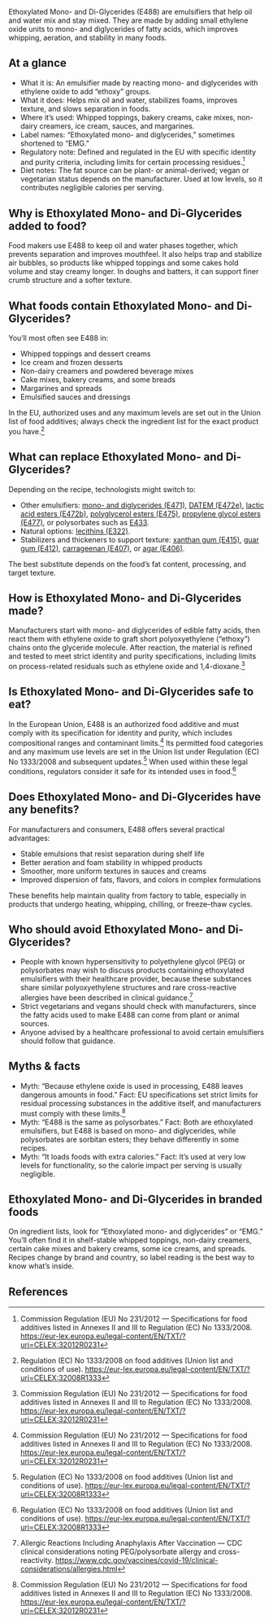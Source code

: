 Ethoxylated Mono- and Di-Glycerides (E488) are emulsifiers that help oil and water mix and stay mixed. They are made by adding small ethylene oxide units to mono- and diglycerides of fatty acids, which improves whipping, aeration, and stability in many foods.

<!--more-->

## At a glance
- What it is: An emulsifier made by reacting mono- and diglycerides with ethylene oxide to add “ethoxy” groups.
- What it does: Helps mix oil and water, stabilizes foams, improves texture, and slows separation in foods.
- Where it’s used: Whipped toppings, bakery creams, cake mixes, non-dairy creamers, ice cream, sauces, and margarines.
- Label names: “Ethoxylated mono- and diglycerides,” sometimes shortened to “EMG.”
- Regulatory note: Defined and regulated in the EU with specific identity and purity criteria, including limits for certain processing residues.[^1]
- Diet notes: The fat source can be plant- or animal-derived; vegan or vegetarian status depends on the manufacturer. Used at low levels, so it contributes negligible calories per serving.

## Why is Ethoxylated Mono- and Di-Glycerides added to food?
Food makers use E488 to keep oil and water phases together, which prevents separation and improves mouthfeel. It also helps trap and stabilize air bubbles, so products like whipped toppings and some cakes hold volume and stay creamy longer. In doughs and batters, it can support finer crumb structure and a softer texture.

## What foods contain Ethoxylated Mono- and Di-Glycerides?
You’ll most often see E488 in:
- Whipped toppings and dessert creams
- Ice cream and frozen desserts
- Non-dairy creamers and powdered beverage mixes
- Cake mixes, bakery creams, and some breads
- Margarines and spreads
- Emulsified sauces and dressings

In the EU, authorized uses and any maximum levels are set out in the Union list of food additives; always check the ingredient list for the exact product you have.[^2]

## What can replace Ethoxylated Mono- and Di-Glycerides?
Depending on the recipe, technologists might switch to:
- Other emulsifiers: [mono- and diglycerides (E471)](/e471-mono-and-diglycerides-of-fatty-acids), [DATEM (E472e)](/e472e-mono-and-diacetyltartaric-acid-esters-of-mono-and-diglycerides-of-fatty-acids), [lactic acid esters (E472b)](/e472b-lactic-acid-esters-of-mono-and-diglycerides-of-fatty-acids), [polyglycerol esters (E475)](/e475-polyglycerol-esters-of-fatty-acids), [propylene glycol esters (E477)](/e477-propane-1-2-diol-esters-of-fatty-acids), or polysorbates such as [E433](/e433-polyoxyethylene-sorbitan-monooleate).
- Natural options: [lecithins (E322)](/e322-lecithins).
- Stabilizers and thickeners to support texture: [xanthan gum (E415)](/e415-xanthan-gum), [guar gum (E412)](/e412-guar-gum), [carrageenan (E407)](/e407-carrageenan), or [agar (E406)](/e406-agar).

The best substitute depends on the food’s fat content, processing, and target texture.

## How is Ethoxylated Mono- and Di-Glycerides made?
Manufacturers start with mono- and diglycerides of edible fatty acids, then react them with ethylene oxide to graft short polyoxyethylene (“ethoxy”) chains onto the glyceride molecule. After reaction, the material is refined and tested to meet strict identity and purity specifications, including limits on process-related residuals such as ethylene oxide and 1,4-dioxane.[^1]

## Is Ethoxylated Mono- and Di-Glycerides safe to eat?
In the European Union, E488 is an authorized food additive and must comply with its specification for identity and purity, which includes compositional ranges and contaminant limits.[^1] Its permitted food categories and any maximum use levels are set in the Union list under Regulation (EC) No 1333/2008 and subsequent updates.[^2] When used within these legal conditions, regulators consider it safe for its intended uses in food.[^2]

## Does Ethoxylated Mono- and Di-Glycerides have any benefits?
For manufacturers and consumers, E488 offers several practical advantages:
- Stable emulsions that resist separation during shelf life
- Better aeration and foam stability in whipped products
- Smoother, more uniform textures in sauces and creams
- Improved dispersion of fats, flavors, and colors in complex formulations

These benefits help maintain quality from factory to table, especially in products that undergo heating, whipping, chilling, or freeze–thaw cycles.

## Who should avoid Ethoxylated Mono- and Di-Glycerides?
- People with known hypersensitivity to polyethylene glycol (PEG) or polysorbates may wish to discuss products containing ethoxylated emulsifiers with their healthcare provider, because these substances share similar polyoxyethylene structures and rare cross-reactive allergies have been described in clinical guidance.[^3]
- Strict vegetarians and vegans should check with manufacturers, since the fatty acids used to make E488 can come from plant or animal sources.
- Anyone advised by a healthcare professional to avoid certain emulsifiers should follow that guidance.

## Myths & facts
- Myth: “Because ethylene oxide is used in processing, E488 leaves dangerous amounts in food.” Fact: EU specifications set strict limits for residual processing substances in the additive itself, and manufacturers must comply with these limits.[^1]
- Myth: “E488 is the same as polysorbates.” Fact: Both are ethoxylated emulsifiers, but E488 is based on mono- and diglycerides, while polysorbates are sorbitan esters; they behave differently in some recipes.
- Myth: “It loads foods with extra calories.” Fact: It’s used at very low levels for functionality, so the calorie impact per serving is usually negligible.

## Ethoxylated Mono- and Di-Glycerides in branded foods
On ingredient lists, look for “Ethoxylated mono- and diglycerides” or “EMG.” You’ll often find it in shelf-stable whipped toppings, non-dairy creamers, certain cake mixes and bakery creams, some ice creams, and spreads. Recipes change by brand and country, so label reading is the best way to know what’s inside.

## References
[^1]: Commission Regulation (EU) No 231/2012 — Specifications for food additives listed in Annexes II and III to Regulation (EC) No 1333/2008. https://eur-lex.europa.eu/legal-content/EN/TXT/?uri=CELEX:32012R0231
[^2]: Regulation (EC) No 1333/2008 on food additives (Union list and conditions of use). https://eur-lex.europa.eu/legal-content/EN/TXT/?uri=CELEX:32008R1333
[^3]: Allergic Reactions Including Anaphylaxis After Vaccination — CDC clinical considerations noting PEG/polysorbate allergy and cross-reactivity. https://www.cdc.gov/vaccines/covid-19/clinical-considerations/allergies.html
